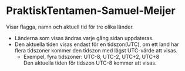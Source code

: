 # PraktiskTentamen-Samuel-Meijer

Visar flagga, namn och aktuell tid för tre olika länder.
- Länderna som visas ändras varje gång sidan uppdateras.
- Den aktuella tiden visas endast för en tidszon(UTC), om ett land har flera tidszoner kommer den tidszon med lägst UTC-värde att visas.
  - Exempel, fyra tidszoner: UTC-8, UTC-2, UTC+2, UTC+8 <br>
    Den aktuella tiden för tidszon UTC-8 kommer att visas.
